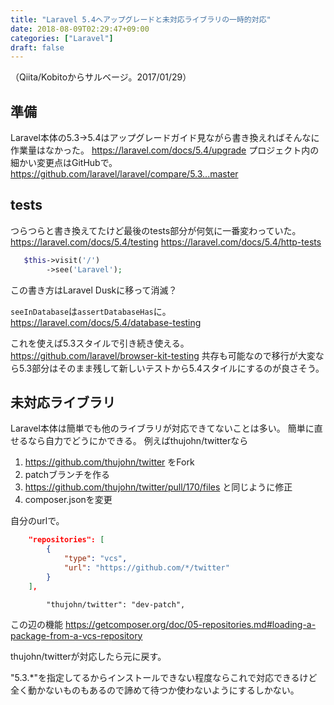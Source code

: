```yaml
---
title: "Laravel 5.4へアップグレードと未対応ライブラリの一時的対応"
date: 2018-08-09T02:29:47+09:00
categories: ["Laravel"]
draft: false
---
```


（Qiita/Kobitoからサルベージ。2017/01/29）

## 準備
Laravel本体の5.3->5.4はアップグレードガイド見ながら書き換えればそんなに作業量はなかった。
https://laravel.com/docs/5.4/upgrade
プロジェクト内の細かい変更点はGitHubで。
https://github.com/laravel/laravel/compare/5.3...master

## tests
つらつらと書き換えてたけど最後のtests部分が何気に一番変わっていた。
https://laravel.com/docs/5.4/testing
https://laravel.com/docs/5.4/http-tests

```php
   $this->visit('/')
        ->see('Laravel');
```
この書き方はLaravel Duskに移って消滅？

`seeInDatabase`は`assertDatabaseHas`に。
https://laravel.com/docs/5.4/database-testing

これを使えば5.3スタイルで引き続き使える。
https://github.com/laravel/browser-kit-testing
共存も可能なので移行が大変なら5.3部分はそのまま残して新しいテストから5.4スタイルにするのが良さそう。

## 未対応ライブラリ
Laravel本体は簡単でも他のライブラリが対応できてないことは多い。
簡単に直せるなら自力でどうにかできる。
例えばthujohn/twitterなら

1. https://github.com/thujohn/twitter をFork
2. patchブランチを作る
3. https://github.com/thujohn/twitter/pull/170/files と同じように修正
4. composer.jsonを変更

自分のurlで。

```json
    "repositories": [
        {
            "type": "vcs",
            "url": "https://github.com/*/twitter"
        }
    ],
```

```
        "thujohn/twitter": "dev-patch",
```

この辺の機能
https://getcomposer.org/doc/05-repositories.md#loading-a-package-from-a-vcs-repository

thujohn/twitterが対応したら元に戻す。

"5.3.*"を指定してるからインストールできない程度ならこれで対応できるけど全く動かないものもあるので諦めて待つか使わないようにするしかない。
